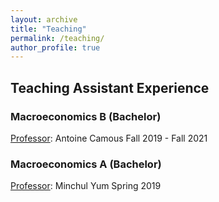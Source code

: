 ```yaml
---
layout: archive
title: "Teaching"
permalink: /teaching/
author_profile: true
---
```


## Teaching Assistant Experience

### Macroeconomics B (Bachelor)
<ins>Professor</ins>: Antoine Camous
Fall 2019 - Fall 2021

### Macroeconomics A (Bachelor)
<ins>Professor</ins>: Minchul Yum
Spring 2019
